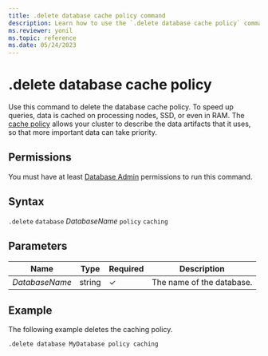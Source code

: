 ```yaml
---
title: .delete database cache policy command
description: Learn how to use the `.delete database cache policy` command to delete the database cache policy.
ms.reviewer: yonil
ms.topic: reference
ms.date: 05/24/2023
---
```

# .delete database cache policy

Use this command to delete the database cache policy. To speed up queries, data is cached on processing nodes, SSD, or even in RAM. The [cache policy](cachepolicy.md) allows your cluster to describe the data artifacts that it uses, so that more important data can take priority.

## Permissions

You must have at least [Database Admin](access-control/role-based-access-control.md) permissions to run this command.

## Syntax

`.delete` `database` *DatabaseName* `policy` `caching`

## Parameters

|Name|Type|Required|Description|
|--|--|--|--|
|*DatabaseName*|string|&check;|The name of the database.|

## Example

The following example deletes the caching policy.

```kusto
.delete database MyDatabase policy caching
```
